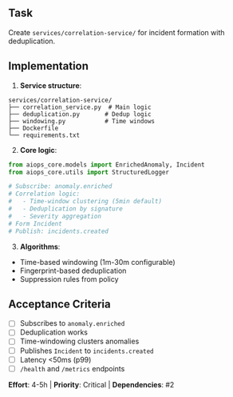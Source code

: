## Task
Create `services/correlation-service/` for incident formation with deduplication.

## Implementation

1. **Service structure**:
```
services/correlation-service/
├── correlation_service.py  # Main logic
├── deduplication.py       # Dedup logic
├── windowing.py           # Time windows
├── Dockerfile
└── requirements.txt
```

2. **Core logic**:
```python
from aiops_core.models import EnrichedAnomaly, Incident
from aiops_core.utils import StructuredLogger

# Subscribe: anomaly.enriched
# Correlation logic:
#   - Time-window clustering (5min default)
#   - Deduplication by signature
#   - Severity aggregation
# Form Incident
# Publish: incidents.created
```

3. **Algorithms**:
- Time-based windowing (1m-30m configurable)
- Fingerprint-based deduplication
- Suppression rules from policy

## Acceptance Criteria
- [ ] Subscribes to `anomaly.enriched`
- [ ] Deduplication works
- [ ] Time-windowing clusters anomalies
- [ ] Publishes `Incident` to `incidents.created`
- [ ] Latency <50ms (p99)
- [ ] `/health` and `/metrics` endpoints

**Effort**: 4-5h | **Priority**: Critical | **Dependencies**: #2

